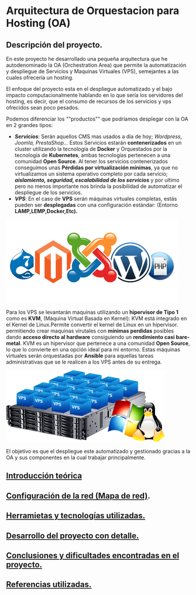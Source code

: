 # Arquitectura de Orquestacion para Hosting (OA)

## Descripción del proyecto.

En este proyecto he desarrollado una pequeña arquitectura que he autodenominado la OA (Orchestration Area) que permite la automatización y despliegue de Servicios y Maquinas Virtuales (VPS), semejantes a las cuales ofrecería un hosting.

El enfoque del proyecto esta en el despliegue automatizado y el bajo impacto computacionalmente hablando en lo que sería los servidores del hosting, es decir, que el consumo de recursos de los servicios y vps ofrecidos sean poco pesados.

Podemos diferenciar los ""productos"" que podríamos desplegar con la OA en 2 grandes tipos:

- ***Servicios***: Serán aquellos CMS mas usados a día de hoy; *Wordpress, Joomla, PrestaShop...* Estos Servicios estarán **contenerizados** en un cluster utilizando la tecnología de **Docker** y Orquestados por la tecnología de **Kubernetes**, ambas tecnologías pertenecen a una comunidad **Open Source**. Al tener los servicios contenerizados conseguimos unas **Pérdidas por virtualización mínimas**, ya que no virtualizamos un sistema operativo completo por cada servicio; ***aislamiento, seguridad, escalabilidad de los servicios*** y por ultimo pero no menos importante nos brinda la posibilidad de automatizar el despliegue de los servicios.
- ***VPS***: En el caso de **VPS** serán máquinas virtuales completas, estás pueden ser **desplegadas** con una configuración estándar: (Entorno **LAMP,LEMP,Docker,Etc).**

![cms](./imagenes/cms.png)

Para los VPS se levantarán maquinas utilizando un **hipervisor de Tipo 1** como es **KVM**, (Máquina Virtual Basada en Kernel): KVM está integrado en el Kernel de Linux.Permite convertir el kernel de Linux en un hipervisor. permitiendo crear maquinas virutales con **mínimas perdidas** posibles dando **acceso directo al hardware** consiguiendo un **rendimiento casi bare-metal**. KVM es un hipervisor que pertenece a una comunidad **Open Source**, lo que lo convierte en una opción ideal para mi entorno. Estas máquinas virtuales serán orquestadas por **Ansible** para aquellas tareas administrativas que se le realicen a los VPS antes de su entrega.

![cms](./imagenes/vps.png)

El objetivo es que el despliegue este automatizado y gestionado gracias a la OA y sus componentes en la cual trabajar principalmente.

## [Introducción teórica](hojas/introTeorica.md)
## [Configuración de la red (Mapa de red)](hojas/ConfiguracionDeLaRed.md).
## [Herramietas y tecnologías utilizadas.](hojas/tecnologias.md)
## [Desarrollo del proyecto con detalle.](hojas/desarolloProyecto/desarrolloProyecto.md)
## [Conclusiones y dificultades encontradas en el proyecto.](hojas/concluYdificultades.md)
## [Referencias utilizadas.](hojas/desarolloProyecto/referencias.md)
